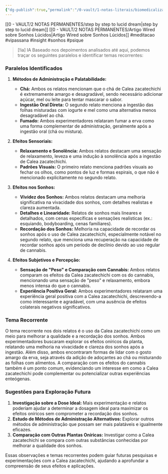 ```yaml
---
{"dg-publish":true,"permalink":"/0-vault/1-notas-literais/biomedicalizacao/resumo-de-retrospectivas-calea-zara/","tags":["meditacao","vipassana","insight","sonhos","psique"],"dgHomeLink":true,"dgShowLocalGraph":true,"dgShowFileTree":true,"dgEnableSearch":true,"noteIcon":""}
---
```



[[0 - VAULT/2 NOTAS PERMANENTES/step by step to lucid dream\|step by step to lucid dream]]
[[0 - VAULT/2 NOTAS PERMANENTES/Artigo Wired sobre Sonhos Lúcidos\|Artigo Wired sobre Sonhos Lúcidos]]
#meditacao #vipassana #insight #sonhos #psique 


> [!ia] IA
> Baseado nos depoimentos analisados até aqui, podemos traçar os seguintes paralelos e identificar temas recorrentes:

### Paralelos Identificados

1. **Métodos de Administração e Palatabilidade:**
    
    - **Chá:** Ambos os relatos mencionam que o chá de Calea zacatechichi é extremamente amargo e desagradável, sendo necessário adicionar açúcar, mel ou leite para tentar mascarar o sabor.
    - **Ingestão Oral Direta:** O segundo relato menciona a ingestão das folhas misturadas com iogurte e mel como uma alternativa menos desagradável ao chá.
    - **Fumado:** Ambos experimentadores relataram fumar a erva como uma forma complementar de administração, geralmente após a ingestão oral (chá ou mistura).
2. **Efeitos Sensoriais:**
    
    - **Relaxamento e Sonolência:** Ambos relatos destacam uma sensação de relaxamento, leveza e uma indução à sonolência após a ingestão de Calea zacatechichi.
    - **Padrões Visuais:** O primeiro relato menciona padrões visuais ao fechar os olhos, como pontos de luz e formas espirais, o que não é mencionado explicitamente no segundo relato.
3. **Efeitos nos Sonhos:**
    
    - **Vividez dos Sonhos:** Ambos relatos destacam uma melhoria significativa na vivacidade dos sonhos, com detalhes realistas e clareza aumentada.
    - **Detalhes e Linearidade:** Relatos de sonhos mais lineares e detalhados, com cenas específicas e sensações realísticas (ex.: esquiando, bodyboarding, cenas familiares).
    - **Recordação dos Sonhos:** Melhoria na capacidade de recordar os sonhos após o uso de Calea zacatechichi, especialmente notável no segundo relato, que menciona uma recuperação na capacidade de recordar sonhos após um período de declínio devido ao uso regular de cannabis.
4. **Efeitos Subjetivos e Percepção:**
    
    - **Sensação de "Peso" e Comparação com Cannabis:** Ambos relatos comparam os efeitos da Calea zacatechichi com os do cannabis, mencionando uma sensação de "peso" e relaxamento, embora menos intensa do que o cannabis.
    - **Experiência Positiva Geral:** Ambos experimentadores relataram uma experiência geral positiva com a Calea zacatechichi, descrevendo-a como interessante e agradável, com uma ausência de efeitos colaterais negativos significativos.

### Tema Recorrente

O tema recorrente nos dois relatos é o uso da Calea zacatechichi como um meio para melhorar a qualidade e a recordação dos sonhos. Ambos experimentadores buscaram explorar os efeitos oníricos da planta, relatando uma melhoria na vivacidade e clareza dos sonhos após a ingestão. Além disso, ambos encontraram formas de lidar com o gosto amargo da erva, seja através da adição de adoçantes ao chá ou misturando as folhas com alimentos. A comparação com os efeitos do cannabis também é um ponto comum, evidenciando um interesse em como a Calea zacatechichi pode complementar ou potencializar outras experiências enteógenas.

### Sugestões para Exploração Futura

1. **Investigação sobre a Dose Ideal:** Mais experimentação e relatos poderiam ajudar a determinar a dosagem ideal para maximizar os efeitos oníricos sem comprometer a recordação dos sonhos.
2. **Estudo de Métodos de Administração Alternativos:** Explorar outros métodos de administração que possam ser mais palatáveis e igualmente eficazes.
3. **Comparação com Outras Plantas Oníricas:** Investigar como a Calea zacatechichi se compara com outras substâncias conhecidas por melhorar a qualidade dos sonhos.

Essas observações e temas recorrentes podem guiar futuras pesquisas e experimentações com a Calea zacatechichi, ajudando a aprofundar a compreensão de seus efeitos e aplicações.